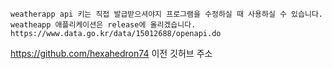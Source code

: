 ```
weatherapp api 키는 직접 발급받으셔야지 프로그램을 수정하실 때 사용하실 수 있습니다.
weatheapp 애플리케이션은 release에 올리겠습니다.
https://www.data.go.kr/data/15012688/openapi.do
```
https://github.com/hexahedron74
이전 깃허브 주소
